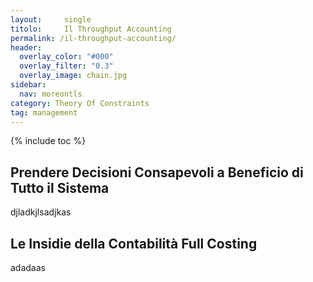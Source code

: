```yaml
---
layout:		single
titolo:		Il Throughput Accounting
permalink: /il-throughput-accounting/
header:
  overlay_color: "#000"
  overlay_filter: "0.3"
  overlay_image: chain.jpg
sidebar: 
  nav: moreontls
category: Theory Of Constraints
tag: management
---
```


{% include toc %}

## Prendere Decisioni Consapevoli a Beneficio di Tutto il Sistema
djladkjlsadjkas

## Le Insidie della Contabilità Full Costing
adadaas
